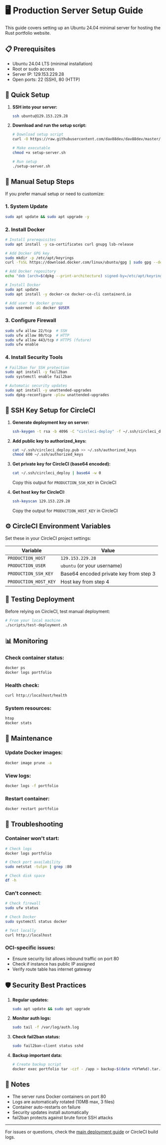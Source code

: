 # 🖥️ Production Server Setup Guide

This guide covers setting up an Ubuntu 24.04 minimal server for hosting the Rust portfolio website.

## 📋 Prerequisites

- Ubuntu 24.04 LTS (minimal installation)
- Root or sudo access
- Server IP: 129.153.229.28
- Open ports: 22 (SSH), 80 (HTTP)

## 🚀 Quick Setup

1. **SSH into your server:**
   ```bash
   ssh ubuntu@129.153.229.28
   ```

2. **Download and run the setup script:**
   ```bash
   # Download setup script
   curl -O https://raw.githubusercontent.com/dav88dev/dav88dev/master/scripts/setup-server.sh
   
   # Make executable
   chmod +x setup-server.sh
   
   # Run setup
   ./setup-server.sh
   ```

## 🔧 Manual Setup Steps

If you prefer manual setup or need to customize:

### 1. System Update
```bash
sudo apt update && sudo apt upgrade -y
```

### 2. Install Docker
```bash
# Install prerequisites
sudo apt install -y ca-certificates curl gnupg lsb-release

# Add Docker GPG key
sudo mkdir -p /etc/apt/keyrings
curl -fsSL https://download.docker.com/linux/ubuntu/gpg | sudo gpg --dearmor -o /etc/apt/keyrings/docker.gpg

# Add Docker repository
echo "deb [arch=$(dpkg --print-architecture) signed-by=/etc/apt/keyrings/docker.gpg] https://download.docker.com/linux/ubuntu $(lsb_release -cs) stable" | sudo tee /etc/apt/sources.list.d/docker.list > /dev/null

# Install Docker
sudo apt update
sudo apt install -y docker-ce docker-ce-cli containerd.io

# Add user to docker group
sudo usermod -aG docker $USER
```

### 3. Configure Firewall
```bash
sudo ufw allow 22/tcp  # SSH
sudo ufw allow 80/tcp  # HTTP
sudo ufw allow 443/tcp # HTTPS (future)
sudo ufw enable
```

### 4. Install Security Tools
```bash
# Fail2ban for SSH protection
sudo apt install -y fail2ban
sudo systemctl enable fail2ban

# Automatic security updates
sudo apt install -y unattended-upgrades
sudo dpkg-reconfigure -plow unattended-upgrades
```

## 🔑 SSH Key Setup for CircleCI

1. **Generate deployment key on server:**
   ```bash
   ssh-keygen -t rsa -b 4096 -C "circleci-deploy" -f ~/.ssh/circleci_deploy
   ```

2. **Add public key to authorized_keys:**
   ```bash
   cat ~/.ssh/circleci_deploy.pub >> ~/.ssh/authorized_keys
   chmod 600 ~/.ssh/authorized_keys
   ```

3. **Get private key for CircleCI (base64 encoded):**
   ```bash
   cat ~/.ssh/circleci_deploy | base64 -w 0
   ```
   Copy this output for `PRODUCTION_SSH_KEY` in CircleCI

4. **Get host key for CircleCI:**
   ```bash
   ssh-keyscan 129.153.229.28
   ```
   Copy the output for `PRODUCTION_HOST_KEY` in CircleCI

## ⚙️ CircleCI Environment Variables

Set these in your CircleCI project settings:

| Variable | Value |
|----------|-------|
| `PRODUCTION_HOST` | `129.153.229.28` |
| `PRODUCTION_USER` | `ubuntu` (or your username) |
| `PRODUCTION_SSH_KEY` | Base64 encoded private key from step 3 |
| `PRODUCTION_HOST_KEY` | Host key from step 4 |

## 🧪 Testing Deployment

Before relying on CircleCI, test manual deployment:

```bash
# From your local machine
./scripts/test-deployment.sh
```

## 📊 Monitoring

### Check container status:
```bash
docker ps
docker logs portfolio
```

### Health check:
```bash
curl http://localhost/health
```

### System resources:
```bash
htop
docker stats
```

## 🔄 Maintenance

### Update Docker images:
```bash
docker image prune -a
```

### View logs:
```bash
docker logs -f portfolio
```

### Restart container:
```bash
docker restart portfolio
```

## 🚨 Troubleshooting

### Container won't start:
```bash
# Check logs
docker logs portfolio

# Check port availability
sudo netstat -tulpn | grep :80

# Check disk space
df -h
```

### Can't connect:
```bash
# Check firewall
sudo ufw status

# Check Docker
sudo systemctl status docker

# Test locally
curl http://localhost
```

### OCI-specific issues:
- Ensure security list allows inbound traffic on port 80
- Check if instance has public IP assigned
- Verify route table has internet gateway

## 🛡️ Security Best Practices

1. **Regular updates:**
   ```bash
   sudo apt update && sudo apt upgrade
   ```

2. **Monitor auth logs:**
   ```bash
   sudo tail -f /var/log/auth.log
   ```

3. **Check fail2ban status:**
   ```bash
   sudo fail2ban-client status sshd
   ```

4. **Backup important data:**
   ```bash
   # Create backup script
   docker exec portfolio tar -czf - /app > backup-$(date +%Y%m%d).tar.gz
   ```

## 📝 Notes

- The server runs Docker containers on port 80
- Logs are automatically rotated (10MB max, 3 files)
- Container auto-restarts on failure
- Security updates install automatically
- fail2ban protects against brute force SSH attacks

---

For issues or questions, check the [main deployment guide](DEPLOYMENT.md) or CircleCI build logs.